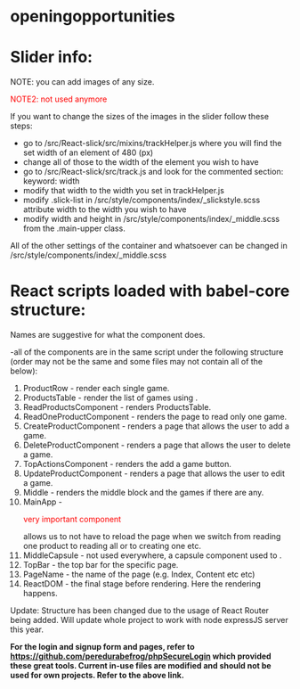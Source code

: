 # openingopportunities

<h1 style="font: 30px">Slider info: </h1>

NOTE: you can add images of any size.

<p style="color:red">NOTE2: not used anymore</p>

If you want to change the sizes of the images in the slider follow these steps:

- go to /src/React-slick/src/mixins/trackHelper.js where you will find the set width of an element of 480 (px)
- change all of those to the width of the element you wish to have
- go to /src/React-slick/src/track.js and look for the commented section: keyword: width
- modify that width to the width you set in trackHelper.js
- modify .slick-list in /src/style/components/index/_slickstyle.scss attribute width to the width you wish to have
- modify width and height in /src/style/components/index/_middle.scss from the .main-upper class.

All of the other settings of the container and whatsoever can be changed in /src/style/components/index/_middle.scss


<h1 style="font: 30px">React scripts loaded with babel-core structure:</h1>

<p>Names are suggestive for what the component does. </p>

-all of the components are in the same script under the following structure (order may not be the same and some files may not contain all of the below):

1. ProductRow - render each single game.
2. ProductsTable - render the list of games using .
3. ReadProductsComponent - renders ProductsTable.
4. ReadOneProductComponent - renders the page to read only one game.
5. CreateProductComponent - renders a page that allows the user to add a game.
6. DeleteProductComponent - renders a page that allows the user to delete a game.
7. TopActionsComponent - renders the add a game button.
8. UpdateProductComponent - renders a page that allows the user to edit a game.
9. Middle - renders the middle block and the games if there are any.
10. MainApp - <p style="color:red">very important component</p> allows us to  not have to reload the page when we switch from reading one product to reading all or to creating one etc.
11. MiddleCapsule - not used everywhere, a capsule component used to .
12. TopBar - the top bar for the specific page.
13. PageName - the name of the page (e.g. Index, Content etc etc)
14. ReactDOM - the final stage before rendering. Here the rendering happens.

Update: Structure has been changed due to the usage of React Router being added.
Will update whole project to work with node expressJS server this year.

<b>For the login and signup form and pages, refer to https://github.com/peredurabefrog/phpSecureLogin which provided these great tools. Current in-use files are modified and should not be used for own projects. Refer to the above link.</b>
